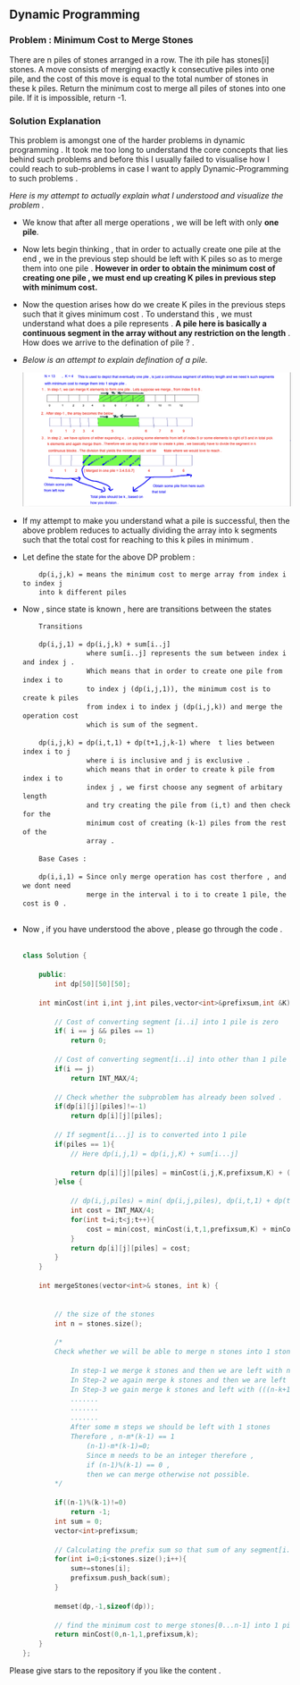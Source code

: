 ##  Dynamic Programming 

### Problem : Minimum Cost to Merge Stones
There are n piles of stones arranged in a row. The ith pile has stones[i] stones.
A move consists of merging exactly k consecutive piles into one pile, and the cost of this move is equal to the total number of stones in these k piles.
Return the minimum cost to merge all piles of stones into one pile. If it is impossible, return -1.

### Solution Explanation

This problem is amongst one of the harder problems in dynamic programming . It took me too long to understand the core concepts that lies behind such problems and before this I usually failed to visualise how I could reach to sub-problems in case I want to apply Dynamic-Programming to such problems . 


*Here is my attempt to actually explain what I understood and visualize the problem .* 


-  We know that after all merge operations , we will be left with only **one pile**.


-  Now lets begin thinking , that in order to actually create one pile at the end , we
    in the previous step should be left with  K piles so as to merge them into one pile . **However in order to obtain the minimum cost of creating one pile , we must end up creating K piles in previous step with minimum cost.**


-  Now the question arises how do we create K piles in the previous steps such that
    it gives minimum cost . To understand this , we must understand what does a pile
    represents . **A pile here is basically a continuous segment in the array without any restriction on the length** . How does we arrive to the defination of pile ? .


-  *Below is an attempt to explain defination of a pile.* 

   ![Description of a pile](/images/Screenshot.png) 


-  If my attempt to make you understand what a pile is successful, then the above problem
    reduces to actually dividing the array into k segments such that the total cost for 
    reaching to this k piles in minimum . 


-  Let define the state for the above DP problem :

   ``` 
       dp(i,j,k) = means the minimum cost to merge array from index i to index j 
       into k different piles 
   
   ```

- Now , since state is known , here are transitions between the states 
   
   
   ``` 
       Transitions 

       dp(i,j,1) = dp(i,j,k) + sum[i..j]
                   where sum[i..j] represents the sum between index i and index j .
                   Which means that in order to create one pile from index i to 
                   to index j (dp(i,j,1)), the minimum cost is to create k piles 
                   from index i to index j (dp(i,j,k)) and merge the operation cost
                   which is sum of the segment.               

       dp(i,j,k) = dp(i,t,1) + dp(t+1,j,k-1) where  t lies between index i to j 
                   where i is inclusive and j is exclusive .
                   which means that in order to create k pile from index i to 
                   index j , we first choose any segment of arbitary length 
                   and try creating the pile from (i,t) and then check for the
                   minimum cost of creating (k-1) piles from the rest of the 
                   array .

       Base Cases :
       
       dp(i,i,1) = Since only merge operation has cost therfore , and we dont need 
                   merge in the interval i to i to create 1 pile, the cost is 0 . 


   ```


- Now , if you have understood the above , please go through the code .  


    ```cpp

    class Solution {
            
        public:
            int dp[50][50][50];
    
        int minCost(int i,int j,int piles,vector<int>&prefixsum,int &K){
            
            // Cost of converting segment [i..i] into 1 pile is zero
            if( i == j && piles == 1)
                return 0;
            
            // Cost of converting segment[i..i] into other than 1 pile is not possible , so placed MAX value
            if(i == j)
                return INT_MAX/4;
            
            // Check whether the subproblem has already been solved . 
            if(dp[i][j][piles]!=-1)
                return dp[i][j][piles];
            
            // If segment[i...j] is to converted into 1 pile 
            if(piles == 1){
                // Here dp(i,j,1) = dp(i,j,K) + sum[i...j]
                
                return dp[i][j][piles] = minCost(i,j,K,prefixsum,K) + (i==0 ? prefixsum[j] : prefixsum[j]-prefixsum[i-1]);
            }else {
                
                // dp(i,j,piles) = min( dp(i,j,piles), dp(i,t,1) + dp(t+1,j,piles-1)) for all t E i<=t<j
                int cost = INT_MAX/4;
                for(int t=i;t<j;t++){
                    cost = min(cost, minCost(i,t,1,prefixsum,K) + minCost(t+1,j,piles-1,prefixsum,K));                
                }
                return dp[i][j][piles] = cost;
            }
        }
    
        int mergeStones(vector<int>& stones, int k) {
            
            
            // the size of the stones 
            int n = stones.size();
            
            /* 
            Check whether we will be able to merge n stones into 1 stone . 
                
                In step-1 we merge k stones and then we are left with n-k+1 stones or n-(k-1);
                In Step-2 we again merge k stones and then we are left with ((n-k+1)-k)+1 or n-2*(k-1);
                In Step-3 we gain merge k stones and left with (((n-k+1)-k+1)-k)+1 or n-3*(k-1)
                .......
                .......
                .......
                After some m steps we should be left with 1 stones 
                Therefore , n-m*(k-1) == 1
                    (n-1)-m*(k-1)=0;
                    Since m needs to be an integer therefore , 
                    if (n-1)%(k-1) == 0 , 
                    then we can merge otherwise not possible.
            */
            
            if((n-1)%(k-1)!=0)
                return -1;
            int sum = 0;
            vector<int>prefixsum;
            
            // Calculating the prefix sum so that sum of any segment[i..j] can be calculated easily
            for(int i=0;i<stones.size();i++){
                sum+=stones[i];
                prefixsum.push_back(sum);
            }
            
            memset(dp,-1,sizeof(dp));
            
            // find the minimum cost to merge stones[0...n-1] into 1 piles .
            return minCost(0,n-1,1,prefixsum,k);
        }
    };

    ```

Please give stars to the repository if you like the content .